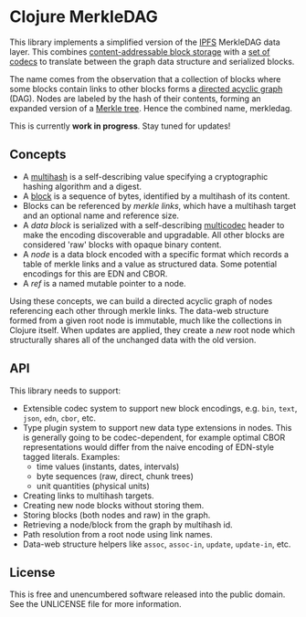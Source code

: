 Clojure MerkleDAG
=================

This library implements a simplified version of the
[IPFS](https://github.com/ipfs/ipfs) MerkleDAG data layer. This combines
[content-addressable block storage](https://github.com/greglook/blocks) with a
[set of codecs](https://github.com/greglook/clj-multicodec) to translate between
the graph data structure and serialized blocks.

The name comes from the observation that a collection of blocks where some
blocks contain links to other blocks forms a [directed acyclic
graph](https://en.wikipedia.org/wiki/Directed_acyclic_graph) (DAG). Nodes are
labeled by the hash of their contents, forming an expanded version of a [Merkle
tree](https://en.wikipedia.org/wiki/Merkle_tree). Hence the combined name,
merkledag.

This is currently **work in progress**. Stay tuned for updates!

## Concepts

- A [multihash](https://github.com/greglook/clj-multihash) is a self-describing
  value specifying a cryptographic hashing algorithm and a digest.
- A [block](https://github.com/greglook/blocks) is a sequence of bytes, identified by
  a multihash of its content.
- Blocks can be referenced by _merkle links_, which have a multihash target and
  an optional name and reference size.
- A _data block_ is serialized with a self-describing
  [multicodec](https://github.com/greglook/clj-multicodec) header to make the encoding
  discoverable and upgradable. All other blocks are considered 'raw' blocks with
  opaque binary content.
- A _node_ is a data block encoded with a specific format which records a table
  of merkle links and a value as structured data. Some potential encodings for
  this are EDN and CBOR.
- A _ref_ is a named mutable pointer to a node.

Using these concepts, we can build a directed acyclic graph of nodes referencing
each other through merkle links. The data-web structure formed from a given root
node is immutable, much like the collections in Clojure itself. When updates are
applied, they create a _new_ root node which structurally shares all of the
unchanged data with the old version.

## API

This library needs to support:

- Extensible codec system to support new block encodings, e.g. `bin`, `text`,
  `json`, `edn`, `cbor`, etc.
- Type plugin system to support new data type extensions in nodes. This is
  generally going to be codec-dependent, for example optimal CBOR
  representations would differ from the naive encoding of EDN-style tagged
  literals. Examples:
  - time values (instants, dates, intervals)
  - byte sequences (raw, direct, chunk trees)
  - unit quantities (physical units)
- Creating links to multihash targets.
- Creating new node blocks without storing them.
- Storing blocks (both nodes and raw) in the graph.
- Retrieving a node/block from the graph by multihash id.
- Path resolution from a root node using link names.
- Data-web structure helpers like `assoc`, `assoc-in`, `update`, `update-in`,
  etc.

## License

This is free and unencumbered software released into the public domain.
See the UNLICENSE file for more information.
